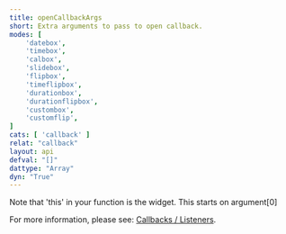 ```yaml
---
title: openCallbackArgs
short: Extra arguments to pass to open callback.
modes: [
	'datebox',
	'timebox',
	'calbox',
	'slidebox',
	'flipbox',
	'timeflipbox',
	'durationbox',
	'durationflipbox',
	'custombox',
	'customflip',
]
cats: [ 'callback' ]
relat: "callback"
layout: api
defval: "[]"
dattype: "Array"
dyn: "True"
---
```


Note that 'this' in your function is the widget.  This starts on argument[0]

For more information, please see: [Callbacks / Listeners]({{site.basesite}}doc/6-1-callback/).
